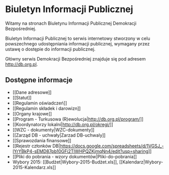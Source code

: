 # Biuletyn Informacji Publicznej
Witamy na stronach Biuletynu Informacji Publicznej Demokracji Bezpośredniej.

Biuletyn Informacji Publicznej to serwis internetowy stworzony w celu powszechnego udostępniania informacji publicznej, wymagany przez ustawę o dostępie do informacji publicznej.

Główny serwis Demokracji Bezpośredniej znajduje się pod adresem http://db.org.pl.

## Dostępne informacje
* [[Dane adresowe]]
* [[Statut]]
* [[Regulamin oświadczeń]]
* [[Regulamin składek i darowizn]]
* [[Organy krajowe]]
* [[Program - Turkusowa (R)ewolucja|http://db.org.pl/program/]]
* [[Koordynatorzy lokalni|http://db.org.pl/okregi/]]
* [[WZC - dokumenty|WZC-dokumenty]]
* [[Zarząd DB - uchwały|Zarzad DB-uchwaly]]
* [[Sprawozdania finansowe]]
* [[Rejestr członków DB|https://docs.google.com/spreadsheets/d/1VGSJ_-lYrYBkP4-sEMD87pb10GFi2TIWHPQZKjmqNn4/edit?usp=sharing]]
* [[Pliki do pobrania - wzory dokumentów|Pliki-do-pobrania]]
* Wybory 2015: [[Budżet|Wybory-2015-Budżet.xls]], [[Kalendarz|Wybory-2015-Kalendarz.xls]]
